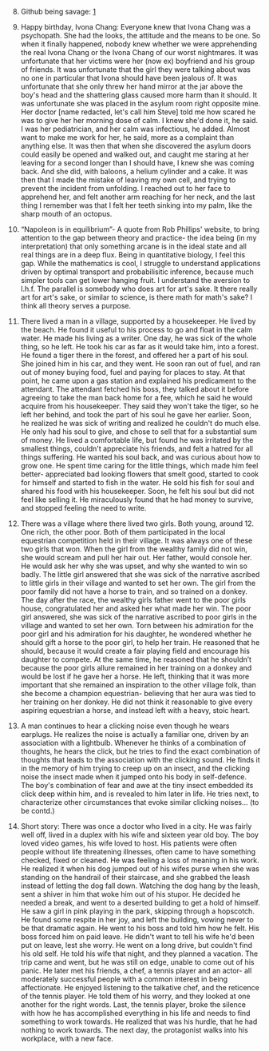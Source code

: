 <!-- 6. The fox apologist to the tree and took its fruits about 8 or 10 times. the tree asks why you spologist  -->


<!-- 8. People ask me what my hobbies are: I take the time to catalog old photos from my family on facebook, spend ambl -->

<!-- 8. An old sailor was narrating a story to children. He told them the story of Howie and Hughs, two men who were best friends but whose friendship ceased.  -->

<!-- 7. An industrialist criticizing the government should not make the headlines: Naushad Forbes.  -->

8. Github being savage: [1](https://github.com/apple/turicreate/issues/3383#issuecomment-770087188)

7. Happy birthday, Ivona Chang: Everyone knew that Ivona Chang was a psychopath. She had the looks, the attitude and the means to be one. So when it finally happened, nobody knew whether we were apprehending the real Ivona Chang or the Ivona Chang of our worst nightmares. It was unfortunate that her victims were her (now ex) boyfriend and his group of friends. It was unfortunate that the girl they were talking about was no one in particular that Ivona should have been jealous of. It was unfortunate that she only threw her hand mirror at the jar above the boy's head and the shattering glass caused more harm than it should. It was unfortunate she was placed in the asylum room right opposite mine. Her doctor [name redacted, let's call him Steve] told me how scared he was to give her her morning dose of calm. I knew she'd done it, he said. I was her pediatrician, and her calm was infectious, he added. Almost want to make me work for her, he said, more as a complaint than anything else. It was then that when she discovered the asylum doors could easily be opened and walked out, and caught me staring at her leaving for a second longer than I should have, I knew she was coming back. And she did, with baloons, a helium cylinder and a cake. It was then that I made the mistake of leaving my own cell, and trying to prevent the incident from unfolding. I reached out to her face to apprehend her, and felt another arm reaching for her neck, and the last thing I remember was that I felt her teeth sinking into my palm, like the sharp mouth of an octopus. 

6. “Napoleon is in equilibrium”- A quote from Rob Phillips' website, to bring attention to the gap between theory and practice- the idea being (in my interpretation) that only something arcane is in the ideal state and all real things are in a deep flux. Being in quantitative biology, I feel this gap. While the mathematics is cool, I struggle to understand applications driven by optimal transport and probabilisitic inference, because much simpler tools can get lower hanging fruit. I understand the aversion to l.h.f. The parallel is somebody who does art for art's sake. It there really art for art's sake, or similar to science, is there math for math's sake? I think all theory serves a purpose. 

5. There lived a man in a village, supported by a housekeeper. He lived by the beach. He found it useful to his process to go and float in the calm water. He made his living as a writer. One day, he was sick of the whole thing, so he left. He took his car as far as it would take him, into a forest. He found a tiger there in the forest, and offered her a part of his soul. She joined him in his car, and they went. He soon ran out of fuel, and ran out of money buying food, fuel and paying for places to stay. At that point, he came upon a gas station and explained his predicament to the attendant. The attendant fetched his boss, they talked about it before agreeing to take the man back home for a fee, which he said he would acquire from his housekeeper. They said they won't take the tiger, so he left her behind, and took the part of his soul he gave her earlier. Soon, he realized he was sick of writing and realized he couldn't do much else. He only had his soul to give, and chose to sell that for a substantial sum of money. He lived a comfortable life, but found he was irritated by the smallest things, couldn't appreciate his friends, and felt a hatred for all things suffering. He wanted his soul back, and was curious about how to grow one. He spent time caring for the little things, which made him feel better- appreciated bad looking flowers that smelt good, started to cook for himself and started to fish in the water. He sold his fish for soul and shared his food with his housekeeper. Soon, he felt his soul but did not feel like selling it. He miraculously found that he had money to survive, and stopped feeling the need to write. 

4. There was a village where there lived two girls. Both young, around 12. One rich, the other poor. Both of them participated in the local equestrian competition held in their village. It was always one of these two girls that won. When the girl from the wealthy family did not win, she would scream and pull her hair out. Her father, would console her. He would ask her why she was upset, and why she wanted to win so badly. The little girl answered that she was sick of the narrative ascribed to little girls in their village and wanted to set her own. The girl from the poor family did not have a horse to train, and so trained on a donkey. The day after the race, the wealthy girls father went to the poor girls house, congratulated her and asked her what made her win. The poor girl answered, she was sick of the narrative ascribed to poor girls in the village and wanted to set her own. Torn between his admiration for the poor girl and his admiration for his daughter, he wondered whether he should gift a horse to the poor girl, to help her train. He reasoned that he should, because it would create a fair playing field and encourage his daughter to compete. At the same time, he  reasoned that he shouldn’t because  the poor girls allure remained in her training on a donkey and would be lost if he gave her a horse. He left, thinking that it was more important that she remained an inspiration to the other village folk, than she become a champion equestrian- believing that her aura was tied to her training on her donkey. He did not think it reasonable to give every aspiring equestrian a horse, and instead left with a heavy, stoic heart. 

2. A man continues to hear a clicking noise even though he wears earplugs. He realizes the noise is actually a familiar one, driven by an association with a lightbulb. Whenever he thinks of a combination of thoughts, he hears the click, but he tries to find the exact combination of thoughts that leads to the association with the clicking sound. He finds it in the memory of him trying to creep up on an insect, and the clicking noise the insect made when it jumped onto his body in self-defence. The boy's combination of fear and awe at the tiny insect embedded its click deep within him, and is revealed to him later in life. He tries next, to characterize other circumstances that evoke similar clicking noises... (to be contd.)

1. Short story: There was once a doctor who lived in a city. He was fairly well off, lived in a duplex with his wife and sixteen year old boy. The boy loved video games, his wife loved to host. His patients were often people without life threatening illnesses, often came to have something checked, fixed or cleaned. He was feeling a loss of meaning in his work. He realized it when his dog jumped out of his wifes purse when she was standing on the handrail of their staircase, and she grabbed the leash instead of letting the dog fall down. Watching the dog hang by the leash, sent a shiver in him that woke him out of his stupor. He decided he needed a break, and went to a deserted building to get a hold of himself. He saw a girl in pink playing in the park, skipping through a hopscotch. He found some respite in her joy, and left the building, vowing never to be that dramatic again. He went to his boss and told him how he felt. His boss forced him on paid leave. He didn't want to tell his wife he'd been put on leave, lest she worry. He went on a long drive, but couldn't find his old self. He told his wife that night, and they planned a vacation. The trip came and went, but he was still on edge, unable to come out of his panic. He later met his friends, a chef, a tennis player and an actor- all moderately successful people with a common interest in being affectionate. He enjoyed listening to the talkative chef, and the reticence of the tennis player. He told them of his worry, and they looked at one another for the right words. Last, the tennis player, broke the silence with how he has accomplished everything in his life and needs to find something to work towards. He realized that was his hurdle, that he had nothing to work towards. The next day, the protagonist walks into his workplace, with a new face.


